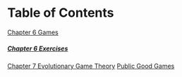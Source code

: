 # Table of Contents
[Chapter 6 Games](chapter6.md)  
##### [Chapter 6 Exercises](chapter6exercises.md)  
[Chapter 7 Evolutionary Game Theory](chapter7.md)
[Public Good Games](PublicGoodGames.md)